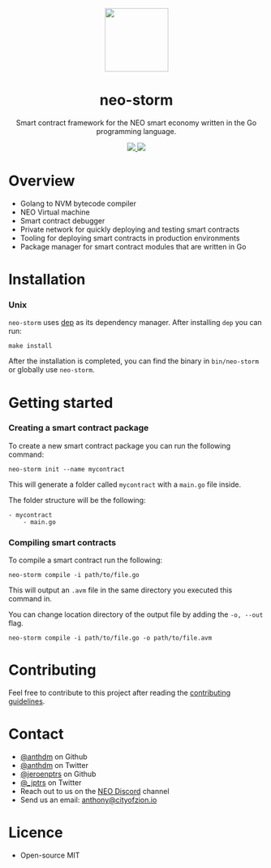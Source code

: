 <p align="center">
<img
    src="http://res.cloudinary.com/vidsy/image/upload/v1503160820/CoZ_Icon_DARKBLUE_200x178px_oq0gxm.png"
    width="125px"
  >
</p>

<h1 align="center">neo-storm</h1>

<p align="center">
    Smart contract framework for the NEO smart economy written in the Go programming language.
</p>

<p align="center">
  <a href="https://github.com/CityOfZion/neo-storm/releases">
    <img src="https://img.shields.io/github/tag/CityOfZion/neo-storm.svg?style=flat">
  </a>
  <a href="https://circleci.com/gh/CityOfZion/neo-storm/tree/master">
    <img src="https://circleci.com/gh/CityOfZion/neo-storm/tree/master.svg?style=shield">
  </a>
</p>

# Overview
- Golang to NVM bytecode compiler
- NEO Virtual machine
- Smart contract debugger
- Private network for quickly deploying and testing smart contracts
- Tooling for deploying smart contracts in production environments
- Package manager for smart contract modules that are written in Go

# Installation
### Unix
`neo-storm` uses [dep](https://github.com/golang/dep) as its dependency manager. After installing `dep` you can run:
```
make install
```

After the installation is completed, you can find the binary in `bin/neo-storm` or globally use `neo-storm`.

# Getting started

### Creating a smart contract package
To create a new smart contract package you can run the following command:
```
neo-storm init --name mycontract
```

This will generate a folder called `mycontract` with a `main.go` file inside.

The folder structure will be the following:
```
- mycontract
    - main.go
```

### Compiling smart contracts
To compile a smart contract run the following:
```
neo-storm compile -i path/to/file.go
```
This will output an `.avm` file in the same directory you executed this command in.

You can change location directory of the output file by adding the `-o, --out` flag.
```
neo-storm compile -i path/to/file.go -o path/to/file.avm
```

# Contributing
Feel free to contribute to this project after reading the
[contributing guidelines](https://github.com/CityOfZion/neo-storm/blob/master/CONTRIBUTING.md).

# Contact
- [@anthdm](https://github.com/anthdm) on Github
- [@anthdm](https://twitter.com/anthdm) on Twitter
- [@jeroenptrs](https://github.com/jeroenptrs) on Github
- [@_jptrs](https://twitter.com/_jptrs) on Twitter
- Reach out to us on the [NEO Discord](https://discordapp.com/invite/R8v48YA) channel
- Send us an email: anthony@cityofzion.io

# Licence
- Open-source MIT
